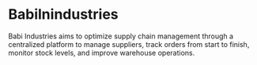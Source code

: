 # Babilnindustries
Babi Industries aims to optimize supply chain management through a centralized platform to manage suppliers, track orders from start to finish, monitor stock levels, and improve warehouse operations.
